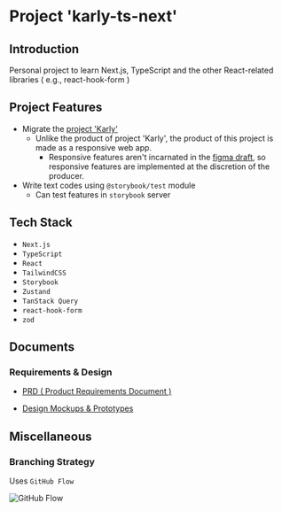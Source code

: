 # Project 'karly-ts-next'

## Introduction

Personal project to learn Next.js, TypeScript and the other React-related
libraries ( e.g., react-hook-form )

## Project Features

- Migrate the [project 'Karly'](https://github.com/DragonTiger92/Karly)
  - Unlike the product of project 'Karly', the product of this project is made
    as a responsive web app.
    - Responsive features aren't incarnated in the
      [figma draft](https://www.figma.com/design/Jm4FOBWLsQxsrZvn5LZOgI/%EB%A7%88%EC%BC%93%EC%B9%BC%EB%A6%AC?node-id=365-2825&t=ZNEZJtnwkyYX8SL2-1),
      so responsive features are implemented at the discretion of the producer.
- Write text codes using `@storybook/test` module
  - Can test features in `storybook` server

## Tech Stack

- `Next.js`
- `TypeScript`
- `React`
- `TailwindCSS`
- `Storybook`
- `Zustand`
- `TanStack Query`
- `react-hook-form`
- `zod`

## Documents

### Requirements & Design

- [PRD ( Product Requirements Document )](https://productive-printer-b81.notion.site/8da1841590ad4b05b28ec0d0d61dae42)

- [Design Mockups & Prototypes](https://www.figma.com/design/Jm4FOBWLsQxsrZvn5LZOgI/%EB%A7%88%EC%BC%93%EC%B9%BC%EB%A6%AC?node-id=0-1&t=TnpgNWbxyQeJcy09-1)

## Miscellaneous

### Branching Strategy

Uses `GitHub Flow`

![GitHub Flow](https://github.com/user-attachments/assets/4e280cf9-676e-491a-ace3-f79cc4c99f8f)
